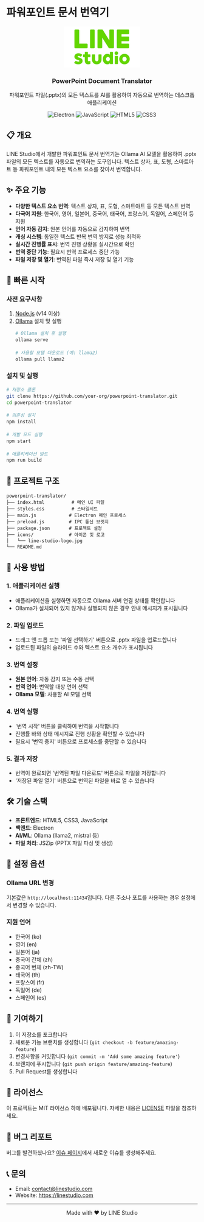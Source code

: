 # 파워포인트 문서 번역기

<div align="center">
  <img src="src/line-studio-logo.jpg" alt="LINE Studio" width="200"/>
  
  <h3>PowerPoint Document Translator</h3>
  <p>파워포인트 파일(.pptx)의 모든 텍스트를 AI를 활용하여 자동으로 번역하는 데스크톱 애플리케이션</p>
  
  ![Electron](https://img.shields.io/badge/Electron-191970?style=for-the-badge&logo=Electron&logoColor=white)
  ![JavaScript](https://img.shields.io/badge/javascript-%23323330.svg?style=for-the-badge&logo=javascript&logoColor=%23F7DF1E)
  ![HTML5](https://img.shields.io/badge/html5-%23E34F26.svg?style=for-the-badge&logo=html5&logoColor=white)
  ![CSS3](https://img.shields.io/badge/css3-%231572B6.svg?style=for-the-badge&logo=css3&logoColor=white)
</div>

## 📋 개요
LINE Studio에서 개발한 파워포인트 문서 번역기는 Ollama AI 모델을 활용하여 .pptx 파일의 모든 텍스트를 자동으로 번역하는 도구입니다. 텍스트 상자, 표, 도형, 스마트아트 등 파워포인트 내의 모든 텍스트 요소를 찾아서 번역합니다.

## ✨ 주요 기능
- **다양한 텍스트 요소 번역**: 텍스트 상자, 표, 도형, 스마트아트 등 모든 텍스트 번역
- **다국어 지원**: 한국어, 영어, 일본어, 중국어, 태국어, 프랑스어, 독일어, 스페인어 등 지원
- **언어 자동 감지**: 원본 언어를 자동으로 감지하여 번역
- **캐싱 시스템**: 동일한 텍스트 반복 번역 방지로 성능 최적화
- **실시간 진행률 표시**: 번역 진행 상황을 실시간으로 확인
- **번역 중단 기능**: 필요시 번역 프로세스 중단 가능
- **파일 저장 및 열기**: 번역된 파일 즉시 저장 및 열기 기능

## 🚀 빠른 시작

### 사전 요구사항
1. [Node.js](https://nodejs.org/) (v14 이상)
2. [Ollama](https://ollama.com/download) 설치 및 실행
   ```bash
   # Ollama 설치 후 실행
   ollama serve
   
   # 사용할 모델 다운로드 (예: llama2)
   ollama pull llama2
   ```

### 설치 및 실행
```bash
# 저장소 클론
git clone https://github.com/your-org/powerpoint-translator.git
cd powerpoint-translator

# 의존성 설치
npm install

# 개발 모드 실행
npm start

# 애플리케이션 빌드
npm run build
```

## 📁 프로젝트 구조
```
powerpoint-translator/
├── index.html          # 메인 UI 파일
├── styles.css          # 스타일시트
├── main.js            # Electron 메인 프로세스
├── preload.js         # IPC 통신 브릿지
├── package.json       # 프로젝트 설정
├── icons/             # 아이콘 및 로고
│   └── line-studio-logo.jpg
└── README.md
```

## 🔧 사용 방법

### 1. 애플리케이션 실행
- 애플리케이션을 실행하면 자동으로 Ollama 서버 연결 상태를 확인합니다
- Ollama가 설치되어 있지 않거나 실행되지 않은 경우 안내 메시지가 표시됩니다

### 2. 파일 업로드
- 드래그 앤 드롭 또는 '파일 선택하기' 버튼으로 .pptx 파일을 업로드합니다
- 업로드된 파일의 슬라이드 수와 텍스트 요소 개수가 표시됩니다

### 3. 번역 설정
- **원본 언어**: 자동 감지 또는 수동 선택
- **번역 언어**: 번역할 대상 언어 선택
- **Ollama 모델**: 사용할 AI 모델 선택

### 4. 번역 실행
- '번역 시작' 버튼을 클릭하여 번역을 시작합니다
- 진행률 바와 상태 메시지로 진행 상황을 확인할 수 있습니다
- 필요시 '번역 중지' 버튼으로 프로세스를 중단할 수 있습니다

### 5. 결과 저장
- 번역이 완료되면 '번역된 파일 다운로드' 버튼으로 파일을 저장합니다
- '저장된 파일 열기' 버튼으로 번역된 파일을 바로 열 수 있습니다

## 🛠 기술 스택
- **프론트엔드**: HTML5, CSS3, JavaScript
- **백엔드**: Electron
- **AI/ML**: Ollama (llama2, mistral 등)
- **파일 처리**: JSZip (PPTX 파일 파싱 및 생성)

## 📝 설정 옵션

### Ollama URL 변경
기본값은 `http://localhost:11434`입니다. 다른 주소나 포트를 사용하는 경우 설정에서 변경할 수 있습니다.

### 지원 언어
- 한국어 (ko)
- 영어 (en)
- 일본어 (ja)
- 중국어 간체 (zh)
- 중국어 번체 (zh-TW)
- 태국어 (th)
- 프랑스어 (fr)
- 독일어 (de)
- 스페인어 (es)

## 🤝 기여하기
1. 이 저장소를 포크합니다
2. 새로운 기능 브랜치를 생성합니다 (`git checkout -b feature/amazing-feature`)
3. 변경사항을 커밋합니다 (`git commit -m 'Add some amazing feature'`)
4. 브랜치에 푸시합니다 (`git push origin feature/amazing-feature`)
5. Pull Request를 생성합니다

## 📄 라이선스
이 프로젝트는 MIT 라이선스 하에 배포됩니다. 자세한 내용은 [LICENSE](LICENSE) 파일을 참조하세요.

## 🐛 버그 리포트
버그를 발견하셨나요? [이슈 페이지](https://github.com/your-org/powerpoint-translator/issues)에서 새로운 이슈를 생성해주세요.

## 📞 문의
- Email: contact@linestudio.com
- Website: https://linestudio.com

---
<div align="center">
  Made with ❤️ by LINE Studio
</div>